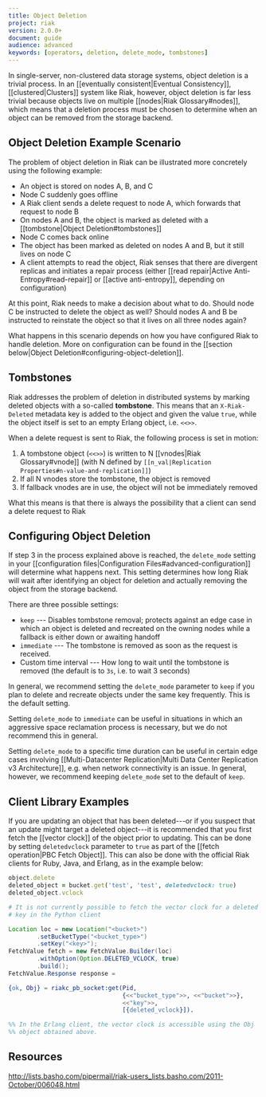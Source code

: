 ```yaml
---
title: Object Deletion
project: riak
version: 2.0.0+
document: guide
audience: advanced
keywords: [operators, deletion, delete_mode, tombstones]
---
```


In single-server, non-clustered data storage systems, object deletion
is a trivial process. In an [[eventually consistent|Eventual Consistency]],
[[clustered|Clusters]] system like Riak, however, object deletion
is far less trivial because objects live on multiple [[nodes|Riak Glossary#nodes]],
which means that a deletion process must be chosen to determine when an
object can be removed from the storage backend.

## Object Deletion Example Scenario

The problem of object deletion in Riak can be illustrated more
concretely using the following example:

* An object is stored on nodes A, B, and C
* Node C suddenly goes offline
* A Riak client sends a delete request to node A, which forwards that request to node B
* On nodes A and B, the object is marked as deleted with a [[tombstone|Object Deletion#tombstones]]
* Node C comes back online
* The object has been marked as deleted on nodes A and B, but it still lives on node C
* A client attempts to read the object, Riak senses that there are divergent replicas and initiates a repair process (either [[read repair|Active Anti-Entropy#read-repair]] or [[active anti-entropy]], depending on configuration)

At this point, Riak needs to make a decision about what to do. Should
node C be instructed to delete the object as well? Should nodes A and B
be instructed to reinstate the object so that it lives on all three
nodes again?

What happens in this scenario depends on how you have configured Riak to
handle deletion. More on configuration can be found in the
[[section below|Object Deletion#configuring-object-deletion]].

## Tombstones

Riak addresses the problem of deletion in distributed systems by marking
deleted objects with a so-called **tombstone**. This means that an
`X-Riak-Deleted` metadata key is added to the object and given the value 
`true`, while the object itself is set to an empty Erlang object,
i.e. `<<>>`.

When a delete request is sent to Riak, the following process is set in
motion:

1. A tombstone object (`<<>>`) is written to N [[vnodes|Riak Glossary#vnode]] (with N defined by `[[n_val|Replication Properties#n-value-and-replication]]`)
2. If all N vnodes store the tombstone, the object is removed
3. If fallback vnodes are in use, the object will not be immediately removed

What this means is that there is always the possibility that a client
can send a delete request to Riak 

## Configuring Object Deletion

If step 3 in the process explained above is reached, the `delete_mode`
setting in your [[configuration files|Configuration Files#advanced-configuration]] will determine what happens
next. This setting determines how long Riak will wait after identifying
an object for deletion and actually removing the object from the storage
backend.

There are three possible settings:

* `keep` --- Disables tombstone removal; protects against an edge case in which an object is deleted and recreated on the owning nodes while a fallback is either down or awaiting handoff
* `immediate` --- The tombstone is removed as soon as the request is received. 
* Custom time interval --- How long to wait until the tombstone is removed (the default is to `3s`, i.e. to wait 3 seconds)

In general, we recommend setting the `delete_mode` parameter to `keep`
if you plan to delete and recreate objects under the same key
frequently. This is the default setting.

Setting `delete_mode` to `immediate` can be useful in situations in
which an aggressive space reclamation process is necessary, but we do
not recommend this in general.

Setting `delete_mode` to a specific
time duration can be useful in certain edge cases involving
[[Multi-Datacenter Replication|Multi Data Center Replication v3 Architecture]],
e.g. when network connectivity is an issue. In general, however, we 
recommend keeping `delete_mode` set to the default of `keep`.

## Client Library Examples

If you are updating an object that has been deleted---or if you suspect
that an update might target a deleted object---it is recommended that
you first fetch the [[vector clock]] of the object prior to updating. This
can be done by setting `deletedvclock` parameter to `true` as part of
the [[fetch operation|PBC Fetch Object]]. This can also be done with the
official Riak clients for Ruby, Java, and Erlang, as in the example
below:


```ruby
object.delete
deleted_object = bucket.get('test', 'test', deletedvclock: true)
deleted_object.vclock
```

```python
# It is not currently possible to fetch the vector clock for a deleted
# key in the Python client
```

```java
Location loc = new Location("<bucket>")
		.setBucketType("<bucket_type>")
		.setKey("<key>");
FetchValue fetch = new FetchValue.Builder(loc)
		.withOption(Option.DELETED_VCLOCK, true)
		.build();
FetchValue.Response response = 
```

```erlang
{ok, Obj} = riakc_pb_socket:get(Pid,
	                            {<<"bucket_type">>, <<"bucket">>},
	                            <<"key">>,
	                            [{deleted_vclock}]).

%% In the Erlang client, the vector clock is accessible using the Obj
%% object obtained above.
```

## Resources

http://lists.basho.com/pipermail/riak-users_lists.basho.com/2011-October/006048.html